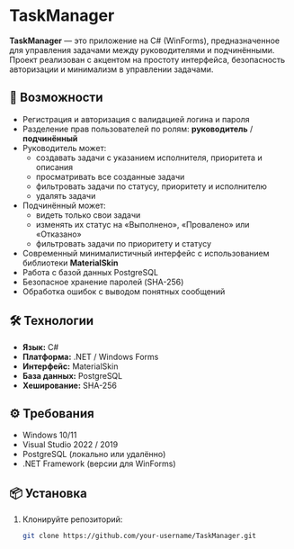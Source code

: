 # TaskManager

**TaskManager** — это приложение на C# (WinForms), предназначенное для управления задачами между руководителями и подчинёнными. Проект реализован с акцентом на простоту интерфейса, безопасность авторизации и минимализм в управлении задачами.

## 🚀 Возможности

- Регистрация и авторизация с валидацией логина и пароля
- Разделение прав пользователей по ролям: **руководитель** / **подчинённый**
- Руководитель может:
  - создавать задачи с указанием исполнителя, приоритета и описания
  - просматривать все созданные задачи
  - фильтровать задачи по статусу, приоритету и исполнителю
  - удалять задачи
- Подчинённый может:
  - видеть только свои задачи
  - изменять их статус на «Выполнено», «Провалено» или «Отказано»
  - фильтровать задачи по приоритету и статусу
- Современный минималистичный интерфейс с использованием библиотеки **MaterialSkin**
- Работа с базой данных PostgreSQL
- Безопасное хранение паролей (SHA-256)
- Обработка ошибок с выводом понятных сообщений

## 🛠 Технологии

- **Язык:** C#
- **Платформа:** .NET / Windows Forms
- **Интерфейс:** MaterialSkin
- **База данных:** PostgreSQL
- **Хеширование:** SHA-256

## ⚙️ Требования

- Windows 10/11
- Visual Studio 2022 / 2019
- PostgreSQL (локально или удалённо)
- .NET Framework (версии для WinForms)

## 📦 Установка

1. Клонируйте репозиторий:
   ```bash
   git clone https://github.com/your-username/TaskManager.git
